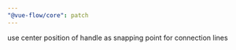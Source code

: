 ```yaml
---
"@vue-flow/core": patch
---
```


use center position of handle as snapping point for connection lines
